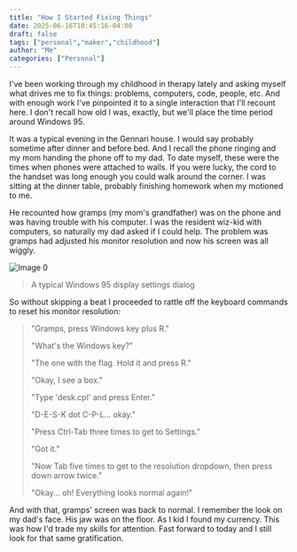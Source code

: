 ```yaml
---
title: "How I Started Fixing Things"
date: 2025-06-16T18:45:16-04:00
draft: false
tags: ["personal","maker","childhood"]
author: "Me"
categories: ["Personal"]
---
```


I've been working through my childhood in therapy lately and asking myself what drives me to fix things: problems, computers, code, people, etc. And with enough work I've pinpointed it to a single interaction that I'll recount here. I don't recall how old I was, exactly, but we'll place the time period around Windows 95. 

It was a typical evening in the Gennari house. I would say probably sometime after dinner and before bed. And I recall the phone ringing and my mom handing the phone off to my dad. To date myself, these were the times when phones were attached to walls. If you were lucky, the cord to the handset was long enough you could walk around the corner. I was sitting at the dinner table, probably finishing homework when my motioned to me.

He recounted how gramps (my mom's grandfather) was on the phone and was having trouble with his computer. I was the resident wiz-kid with computers, so naturally my dad asked if I could help. The problem was gramps had adjusted his monitor resolution and now his screen was all wiggly.

![Image 0](../../images/how-i-started-fixing-things_1750125358900.png)  

> A typical Windows 95 display settings dialog

So without skipping a beat I proceeded to rattle off the keyboard commands to reset his monitor resolution:

> "Gramps, press Windows key plus R."
> 
> "What's the Windows key?"
> 
> "The one with the flag. Hold it and press R."
> 
> "Okay, I see a box."
> 
> "Type 'desk.cpl' and press Enter."
> 
> "D-E-S-K dot C-P-L... okay."
> 
> "Press Ctrl-Tab three times to get to Settings."
> 
> "Got it."
> 
> "Now Tab five times to get to the resolution dropdown, then press down arrow twice."
> 
> "Okay... oh! Everything looks normal again!"

And with that, gramps' screen was back to normal. I remember the look on my dad's face. His jaw was on the floor. As I kid I found my currency. This was how I'd trade my skills for attention. Fast forward to today and I still look for that same gratification.



